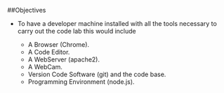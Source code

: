 ##Objectives

- To have a developer machine installed with all the tools necessary to carry out the code lab this would include

    - A Browser (Chrome).
    - A Code Editor.
    - A WebServer (apache2).
    - A WebCam.
    - Version Code Software (git) and the code base. 
    - Programming Environment (node.js).
